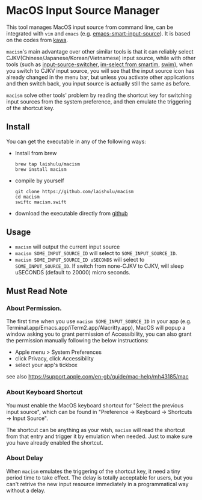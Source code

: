 # MacOS Input Source Manager

This tool manages MacOS input source from command line, can be integrated with 
`vim` and `emacs` (e.g.
[emacs-smart-input-source](https://github.com/laishulu/emacs-smart-input-source)).
It is based on the codes from [kawa](https://github.com/utatti/kawa).

`macism`'s main advantage over other similar tools is that it can reliably 
select CJKV(Chinese/Japanese/Korean/Vietnamese) input source, while with other 
tools (such as
[input-source-switcher](https://github.com/vovkasm/input-source-switcher),
[im-select from smartim](https://github.com/ybian/smartim),
[swim](https://github.com/mitsuse/swim)), when you switch to CJKV input source,
you will see that the input source icon has already changed in the menu bar, but
unless you activate other applications and then switch back, you input source is
actually still the same as before.

`macism` solve other tools' problem by reading the shortcut key for switching
input sources from the system preference, and then emulate the triggering of the
shortcut key.

## Install

You can get the executable in any of the following ways:

- Install from brew
    ```
    brew tap laishulu/macism
    brew install macism
    ```

- compile by yourself
    ```
    git clone https://github.com/laishulu/macism
    cd macism
    swiftc macism.swift
    ```
- download the executable directly from 
    [github](https://github.com/laishulu/macism/releases)
    
## Usage

- `macism` will output the current input source
- `macism SOME_INPUT_SOURCE_ID` will select to `SOME_INPUT_SOURCE_ID`.
- `macism SOME_INPUT_SOURCE_ID uSECONDS` will select to `SOME_INPUT_SOURCE_ID`. 
  If switch from none-CJKV to CJKV, will sleep uSECONDS (default to 20000)
  micro seconds.

## Must Read Note

### About Permission.
The first time when you use `macism SOME_INPUT_SOURCE_ID` in your app (e.g. 
Terminal.app/Emacs.app/iTerm2.app/Alacritty.app), MacOS will popup a window
asking you to grant permission of Accessibility, you can also grant the 
permission manually following the below instructions:

- Apple menu  > System Preferences
- click Privacy, click Accessibility
- select your app's tickbox

see also https://support.apple.com/en-gb/guide/mac-help/mh43185/mac
  
### About Keyboard Shortcut

You must enable the MacOS keyboard shortcut for "Select the previous input
source", which can be found in "Preference -> Keyboard -> Shortcuts -> Input
Source".

The shortcut can be anything as your wish, `macism` will read the shortcut from
that entry and trigger it by emulation when needed. Just to make sure you have
already enabled the shortcut.

### About Delay

When `macism` emulates the triggering of the shortcut key, it need a tiny 
period time to take effect. The delay is totally acceptable for users, but you 
can't retrive the new input resource immediately in a programmatical way without
a delay.
